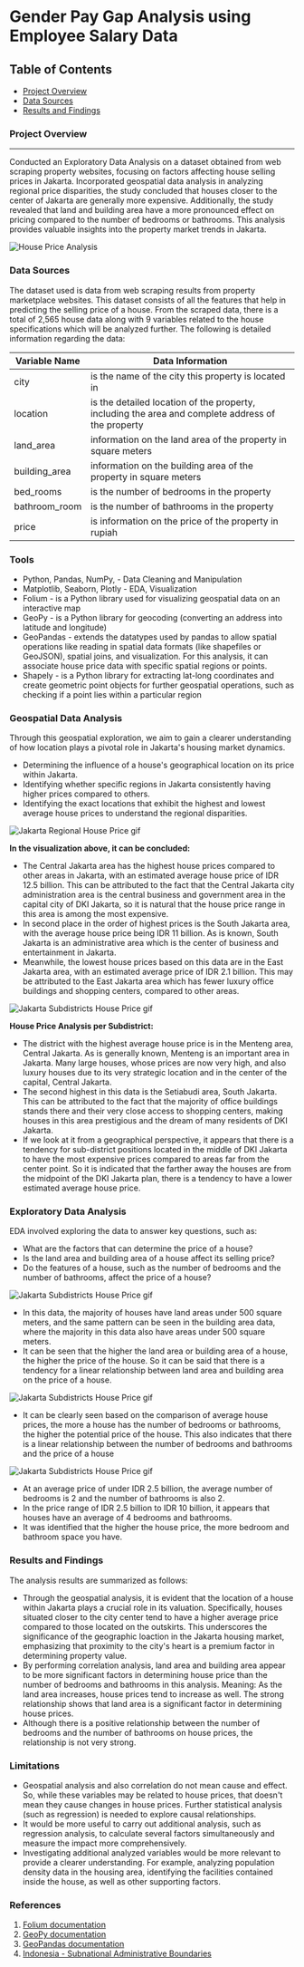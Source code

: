# Gender Pay Gap Analysis using Employee Salary Data

## Table of Contents

- [Project Overview](#project-overview)
- [Data Sources](#data-sources)
- [Results and Findings](#results-and-findings)

### Project Overview
---

Conducted an Exploratory Data Analysis on a dataset obtained from web scraping property websites, focusing on factors affecting house selling prices in Jakarta. Incorporated geospatial data analysis in analyzing regional price disparities, the study concluded that houses closer to the center of Jakarta are generally more expensive. Additionally, the study revealed that land and building area have a more pronounced effect on pricing compared to the number of bedrooms or bathrooms. This analysis provides valuable insights into the property market trends in Jakarta.

![House Price Analysis](./house_price_map_jkt.gif)


### Data Sources

The dataset used is data from web scraping results from property marketplace websites. This dataset consists of all the features that help in predicting the selling price of a house. From the scraped data, there is a total of 2,565 house data along with 9 variables related to the house specifications which will be analyzed further. The following is detailed information regarding the data:

| Variable Name          | Data Information                                                   |
|------------------------|-------------------------------------------------------------------|
| city                   | is the name of the city this property is located in               |
| location               | is the detailed location of the property, including the area and complete address of the property |
| land_area              | information on the land area of the property in square meters     |
| building_area          | information on the building area of the property in square meters |
| bed_rooms              | is the number of bedrooms in the property                         |
| bathroom_room          | is the number of bathrooms in the property                        |
| price                  | is information on the price of the property in rupiah             |


### Tools

- Python, Pandas, NumPy, - Data Cleaning and Manipulation
- Matplotlib, Seaborn, Plotly - EDA, Visualization
- Folium - is a Python library used for visualizing geospatial data on an interactive map
- GeoPy - is a Python library for geocoding (converting an address into latitude and longitude)
- GeoPandas - extends the datatypes used by pandas to allow spatial operations like reading in spatial data formats (like shapefiles or GeoJSON), spatial joins, and visualization. For this analysis, it can associate house price data with specific spatial regions or points.
- Shapely - is a Python library for extracting lat-long coordinates and create geometric point objects for further geospatial operations, such as checking if a point lies within a particular region


### Geospatial Data Analysis

Through this geospatial exploration, we aim to gain a clearer understanding of how location plays a pivotal role in Jakarta's housing market dynamics.
- Determining the influence of a house's geographical location on its price within Jakarta.
- Identifying whether specific regions in Jakarta consistently having higher prices compared to others.
- Identifying the exact locations that exhibit the highest and lowest average house prices to understand the regional disparities.

![Jakarta Regional House Price gif](./jakarta_region_price.gif)

**In the visualization above, it can be concluded:**
- The Central Jakarta area has the highest house prices compared to other areas in Jakarta, with an estimated average house price of IDR 12.5 billion. This can be attributed to the fact that the Central Jakarta city administration area is the central business and government area in the capital city of DKI Jakarta, so it is natural that the house price range in this area is among the most expensive.
- In second place in the order of highest prices is the South Jakarta area, with the average house price being IDR 11 billion. As is known, South Jakarta is an administrative area which is the center of business and entertainment in Jakarta.
- Meanwhile, the lowest house prices based on this data are in the East Jakarta area, with an estimated average price of IDR 2.1 billion. This may be attributed to the East Jakarta area which has fewer luxury office buildings and shopping centers, compared to other areas.

![Jakarta Subdistricts House Price gif](./jkt_subdistrict.gif)

**House Price Analysis per Subdistrict:**
- The district with the highest average house price is in the Menteng area, Central Jakarta. As is generally known, Menteng is an important area in Jakarta. Many large houses, whose prices are now very high, and also luxury houses due to its very strategic location and in the center of the capital, Central Jakarta.
- The second highest in this data is the Setiabudi area, South Jakarta. This can be attributed to the fact that the majority of office buildings stands there and their very close access to shopping centers, making houses in this area prestigious and the dream of many residents of DKI Jakarta.
- If we look at it from a geographical perspective, it appears that there is a tendency for sub-district positions located in the middle of DKI Jakarta to have the most expensive prices compared to areas far from the center point. So it is indicated that the farther away the houses are from the midpoint of the DKI Jakarta plan, there is a tendency to have a lower estimated average house price.


### Exploratory Data Analysis

EDA involved exploring the data to answer key questions, such as:
- What are the factors that can determine the price of a house?
- Is the land area and building area of a house affect its selling price?
- Do the features of a house, such as the number of bedrooms and the number of bathrooms, affect the price of a house?

![Jakarta Subdistricts House Price  gif](./price_analysis1.png)

- In this data, the majority of houses have land areas under 500 square meters, and the same pattern can be seen in the building area data, where the majority in this data also have areas under 500 square meters.
- It can be seen that the higher the land area or building area of a house, the higher the price of the house. So it can be said that there is a tendency for a linear relationship between land area and building area on the price of a house.

![Jakarta Subdistricts House Price  gif](./price_analysis2.png)

- It can be clearly seen based on the comparison of average house prices, the more a house has the number of bedrooms or bathrooms, the higher the potential price of the house. This also indicates that there is a linear relationship between the number of bedrooms and bathrooms and the price of a house

![Jakarta Subdistricts House Price  gif](./price_analysis3.png)

- At an average price of under IDR 2.5 billion, the average number of bedrooms is 2 and the number of bathrooms is also 2.
- In the price range of IDR 2.5 billion to IDR 10 billion, it appears that houses have an average of 4 bedrooms and bathrooms.
- It was identified that the higher the house price, the more bedroom and bathroom space you have.


### Results and Findings

The analysis results are summarized as follows:
- Through the geospatial analysis, it is evident that the location of a house within Jakarta plays a crucial role in its valuation. Specifically, houses situated closer to the city center tend to have a higher average price compared to those located on the outskirts. This underscores the significance of the geographic loaction in the Jakarta housing market, emphasizing that proximity to the city's heart is a premium factor in determining property value.
- By performing correlation analysis, land area and building area appear to be more significant factors in determining house price than the number of bedrooms and bathrooms in this analysis. Meaning: As the land area increases, house prices tend to increase as well. The strong relationship shows that land area is a significant factor in determining house prices.
- Although there is a positive relationship between the number of bedrooms and the number of bathrooms on house prices, the relationship is not very strong.


### Limitations

- Geospatial analysis and also correlation do not mean cause and effect. So, while these variables may be related to house prices, that doesn't mean they cause changes in house prices. Further statistical analysis (such as regression) is needed to explore causal relationships.
- It would be more useful to carry out additional analysis, such as regression analysis, to calculate several factors simultaneously and measure the impact more comprehensively. 
- Investigating additional analyzed variables would be more relevant to provide a clearer understanding. For example, analyzing population density data in the housing area, identifying the facilities contained inside the house, as well as other supporting factors.


### References

1. [Folium documentation](https://pypi.org/project/folium/)
2. [GeoPy documentation](https://geopy.readthedocs.io/en/stable/)
3. [GeoPandas documentation](https://geopandas.org/en/stable/docs.html)
4. [Indonesia - Subnational Administrative Boundaries](https://data.humdata.org/dataset/cod-ab-idn)


